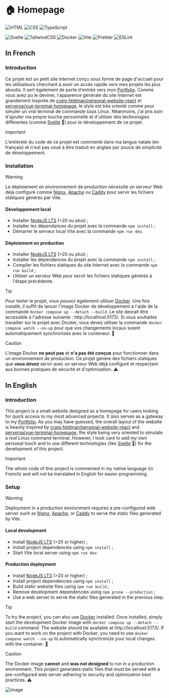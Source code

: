 # 🏠 Homepage

![HTML](https://img.shields.io/badge/HTML-E34F26?logo=html5&logoColor=white)
![CSS](https://img.shields.io/badge/CSS-639?logo=css&logoColor=white)
![TypeScript](https://img.shields.io/badge/TypeScript-3178C6?logo=typescript&logoColor=white)

![Svelte](https://img.shields.io/badge/Svelte-FF3E00?logo=svelte&logoColor=white)
![TailwindCSS](https://img.shields.io/badge/Tailwind_CSS-06B6D4?logo=tailwindcss&logoColor=white)
![Docker](https://img.shields.io/badge/Docker-2496ED?logo=docker&logoColor=white)
![Vite](https://img.shields.io/badge/Vite-646CFF?logo=vite&logoColor=white)
![Prettier](https://img.shields.io/badge/Prettier-F7B93E?logo=prettier&logoColor=black)
![ESLint](https://img.shields.io/badge/ESLint-4B32C3?logo=eslint&logoColor=white)

## In French

### Introduction

Ce projet est un petit site Internet conçu sous forme de page d'accueil pour les utilisateurs cherchant à avoir un accès rapide vers mes projets les plus aboutis. Il sert également de porte d'entrée vers mon [Portfolio](https://github.com/FlorianLeChat/Portfolio). Comme vous avez pu le deviner, l'apparence générale du site Internet est grandement inspirée de [craig-feldman/personal-website-react](https://github.com/craig-feldman/personal-website-react) et [perverse/vue-terminal-homepage](https://github.com/perverse/vue-terminal-homepage), le style est très orienté comme pour simuler un *vrai* terminal de commande sous Linux. Néanmoins, j'ai pris soin d'ajouter ma propre touche personnelle et d'utiliser des technologies différentes (comme [Svelte](https://svelte.dev/) 💖) pour le développement de ce projet.

> [!IMPORTANT]
> L'entièreté du code de ce projet est commenté dans ma langue natale (en français) et n'est pas voué à être traduit en anglais par soucis de simplicité de développement.

### Installation

> [!WARNING]
> Le déploiement en environnement de production nécessite un serveur Web déjà configuré comme [Nginx](https://nginx.org/en/), [Apache](https://httpd.apache.org/) ou [Caddy](https://caddyserver.com/) pour servir les fichiers statiques générés par Vite.

#### Développement local

- Installer [NodeJS LTS](https://nodejs.org/) (>20 ou plus) ;
- Installer les dépendances du projet avec la commande `npm install` ;
- Démarrer le serveur local Vite avec la commande `npm run dev`.

#### Déploiement en production

- Installer [NodeJS LTS](https://nodejs.org/) (>20 ou plus) ;
- Installer les dépendances du projet avec la commande `npm install` ;
- Compiler les fichiers statiques du site Internet avec la commande `npm run build` ;
- Utiliser un serveur Web pour servir les fichiers statiques générés à l'étape précédente.

> [!TIP]
> Pour tester le projet, vous *pouvez* également utiliser [Docker](https://www.docker.com/). Une fois installé, il suffit de lancer l'image Docker de développement à l'aide de la commande `docker compose up --detach --build`. Le site devrait être accessible à l'adresse suivante : http://localhost:5173/. Si vous souhaitez travailler sur le projet avec Docker, vous devez utiliser la commande `docker compose watch --no-up` pour que vos changements locaux soient automatiquement synchronisés avec le conteneur. 🐳

> [!CAUTION]
> L'image Docker **ne peut pas** et **n'a pas été conçue** pour fonctionner dans un environnement de production. Ce projet génère des fichiers statiques que **vous devez** servir avec un serveur Web déjà configuré et respectant aux bonnes pratiques de sécurité et d'optimisation. ⚠️

## In English

### Introduction

This project is a small website designed as a homepage for users looking for quick access to my most advanced projects. It also serves as a gateway to my [Portfolio](https://github.com/FlorianLeChat/Portfolio). As you may have guessed, the overall layout of the website is heavily inspired by [craig-feldman/personal-website-react](https://github.com/craig-feldman/personal-website-react) and [perverse/vue-terminal-homepage](https://github.com/perverse/vue-terminal-homepage), the style being very oriented to simulate a *real* Linux command terminal. However, I took care to add my own personal touch and to use different technologies (like [Svelte](https://svelte.dev/) 💖) for the development of this project.

> [!IMPORTANT]
> The whole code of this project is commented in my native language (in French) and will not be translated in English for easier programming.

### Setup

> [!WARNING]
> Deployment in a production environment requires a pre-configured web server such as [Nginx](https://nginx.org/en/), [Apache](https://httpd.apache.org/), or [Caddy](https://caddyserver.com/) to serve the static files generated by Vite.

#### Local development

- Install [NodeJS LTS](https://nodejs.org/) (>20 or higher) ;
- Install project dependencies using `npm install` ;
- Start Vite local server using `npm run dev`.

#### Production deployment

- Install [NodeJS LTS](https://nodejs.org/) (>20 or higher) ;
- Install project dependencies using `npm install` ;
- Build static website files using `npm run build` ;
- Remove development dependencies using `npm prune --production` ;
- Use a web server to serve the static files generated in the previous step.

> [!TIP]
> To try the project, you *can* also use [Docker](https://www.docker.com/) installed. Once installed, simply start the development Docker image with `docker compose up --detach --build` command. The website should be available at http://localhost:5173/. If you want to work on the project with Docker, you need to use `docker compose watch --no-up` to automatically synchronize your local changes with the container. 🐳

> [!CAUTION]
> The Docker image **cannot** and **was not designed** to run in a production environment. This project generates static files that must be served with a pre-configured web server adhering to security and optimization best practices. ⚠️

![image](https://github.com/FlorianLeChat/Homepage/assets/26360935/673692b0-c8bf-4ce5-845a-4e2fc66917c2)
